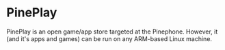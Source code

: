 # PinePlay
PinePlay is an open game/app store targeted at the Pinephone. However, it (and it's apps and games) can be run on any ARM-based Linux machine.
